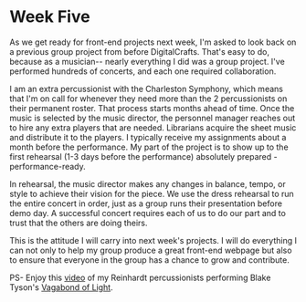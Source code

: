 <html>

# Week Five

As we get ready for front-end projects next week, I'm asked to look back on a previous group project from before DigitalCrafts. That's easy to do, because as a musician-- nearly everything I did was a group project. I've performed hundreds of concerts, and each one required collaboration.

I am an extra percussionist with the Charleston Symphony, which means that I'm on call for whenever they need more than the 2 percussionists on their permanent roster. That process starts months ahead of time. Once the music is selected by the music director, the personnel manager reaches out to hire any extra players that are needed. Librarians acquire the sheet music and distribute it to the players. I typically receive my assignments about a month before the performance. My part of the project is to show up to the first rehearsal (1-3 days before the performance) absolutely prepared - performance-ready. 

In rehearsal, the music director makes any changes in balance, tempo, or style to achieve their vision for the piece. We use the dress rehearsal to run the entire concert in order, just as a group runs their presentation before demo day. A successful concert requires each of us to do our part and to trust that the others are doing theirs. 

This is the attitude I will carry into next week's projects. I will do everything I can not only to help my group produce a great front-end webpage but also to ensure that everyone in the group has a chance to grow and contribute. 

PS- Enjoy this [video](https://www.youtube.com/watch?v=HNY41-VFFKI) of my Reinhardt percussionists performing Blake Tyson's <u>Vagabond of Light</u>. 